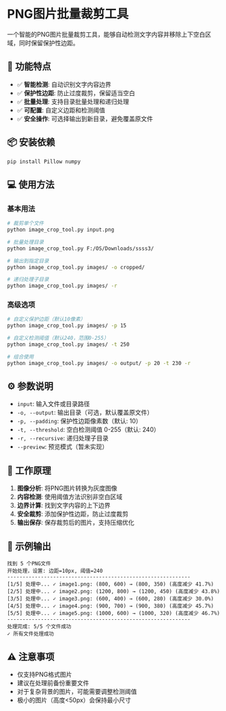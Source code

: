 # PNG图片批量裁剪工具

一个智能的PNG图片批量裁剪工具，能够自动检测文字内容并移除上下空白区域，同时保留保护性边距。

## 🚀 功能特点

- ✅ **智能检测**: 自动识别文字内容边界
- ✅ **保护性边距**: 防止过度裁剪，保留适当空白
- ✅ **批量处理**: 支持目录批量处理和递归处理
- ✅ **可配置**: 自定义边距和检测阈值
- ✅ **安全操作**: 可选择输出到新目录，避免覆盖原文件

## 📦 安装依赖

```bash
pip install Pillow numpy
```

## 💻 使用方法

### 基本用法

```bash
# 裁剪单个文件
python image_crop_tool.py input.png

# 批量处理目录
python image_crop_tool.py F:/OS/Downloads/ssss3/

# 输出到指定目录
python image_crop_tool.py images/ -o cropped/

# 递归处理子目录
python image_crop_tool.py images/ -r
```

### 高级选项

```bash
# 自定义保护边距（默认10像素）
python image_crop_tool.py images/ -p 15

# 自定义检测阈值（默认240，范围0-255）
python image_crop_tool.py images/ -t 250

# 组合使用
python image_crop_tool.py images/ -o output/ -p 20 -t 230 -r
```

## ⚙️ 参数说明

- `input`: 输入文件或目录路径
- `-o, --output`: 输出目录（可选，默认覆盖原文件）
- `-p, --padding`: 保护性边距像素数（默认: 10）
- `-t, --threshold`: 空白检测阈值 0-255（默认: 240）
- `-r, --recursive`: 递归处理子目录
- `--preview`: 预览模式（暂未实现）

## 🔧 工作原理

1. **图像分析**: 将PNG图片转换为灰度图像
2. **内容检测**: 使用阈值方法识别非空白区域
3. **边界计算**: 找到文字内容的上下边界
4. **安全裁剪**: 添加保护性边距，防止过度裁剪
5. **输出保存**: 保存裁剪后的图片，支持压缩优化

## 📝 示例输出

```
找到 5 个PNG文件
开始处理，设置: 边距=10px, 阈值=240
------------------------------------------------------------
[1/5] 处理中... ✓ image1.png: (800, 600) → (800, 350) (高度减少 41.7%)
[2/5] 处理中... ✓ image2.png: (1200, 800) → (1200, 450) (高度减少 43.8%)
[3/5] 处理中... ✓ image3.png: (600, 400) → (600, 280) (高度减少 30.0%)
[4/5] 处理中... ✓ image4.png: (900, 700) → (900, 380) (高度减少 45.7%)
[5/5] 处理中... ✓ image5.png: (1000, 600) → (1000, 320) (高度减少 46.7%)
------------------------------------------------------------
处理完成: 5/5 个文件成功
✓ 所有文件处理成功
```

## ⚠️ 注意事项

- 仅支持PNG格式图片
- 建议在处理前备份重要文件
- 对于复杂背景的图片，可能需要调整检测阈值
- 极小的图片（高度<50px）会保持最小尺寸